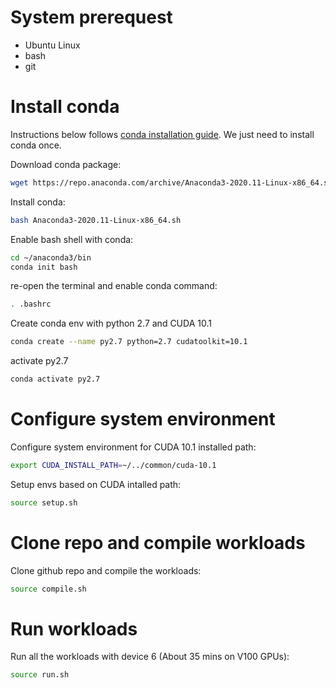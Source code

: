 # System prerequest
* Ubuntu Linux
* bash
* git

# Install conda
Instructions below follows [conda installation guide](https://docs.conda.io/projects/conda/en/latest/user-guide/install/linux.html#). We just need to install conda once.

Download conda package:
```bash
wget https://repo.anaconda.com/archive/Anaconda3-2020.11-Linux-x86_64.sh
```

Install conda:
```bash
bash Anaconda3-2020.11-Linux-x86_64.sh 
```

Enable bash shell with conda:
```bash
cd ~/anaconda3/bin
conda init bash
```

re-open the terminal and enable conda command:
```bash
. .bashrc
```

Create conda env with python 2.7 and CUDA 10.1
```bash
conda create --name py2.7 python=2.7 cudatoolkit=10.1
```

activate py2.7
```bash
conda activate py2.7
```

# Configure system environment

Configure system environment for CUDA 10.1 installed path:
```bash
export CUDA_INSTALL_PATH=~/../common/cuda-10.1
```

Setup envs based on CUDA intalled path:
```bash
source setup.sh
```



# Clone repo and compile workloads

Clone github repo and compile the workloads:
```bash
source compile.sh
```

# Run workloads

Run all the workloads with device 6 (About 35 mins on V100 GPUs):
```bash
source run.sh
```
